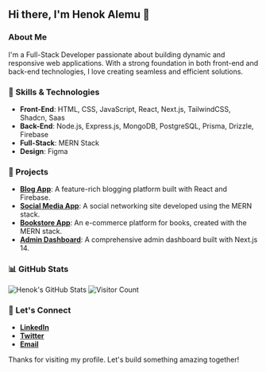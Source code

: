 ## Hi there, I'm Henok Alemu 👋

### About Me

I'm a Full-Stack Developer passionate about building dynamic and responsive web applications. With a strong foundation in both front-end and back-end technologies, I love creating seamless and efficient solutions.

### 🌟 Skills & Technologies

- **Front-End**: HTML, CSS, JavaScript, React, Next.js, TailwindCSS, Shadcn, Saas
- **Back-End**: Node.js, Express.js, MongoDB, PostgreSQL, Prisma, Drizzle, Firebase
- **Full-Stack**: MERN Stack
- **Design**: Figma

### 🚀 Projects

- **[Blog App](https://github.com/henok-alemu/blog-app](https://react-firebase-blog-app-595df.web.app/))**: A feature-rich blogging platform built with React and Firebase.
- **[Social Media App](https://github.com/henok-alemu/social-media-app)**: A social networking site developed using the MERN stack.
- **[Bookstore App](https://github.com/henok-alemu/bookstore-app)**: An e-commerce platform for books, created with the MERN stack.
- **[Admin Dashboard](https://github.com/henok-alemu/admin-dashboard](https://github.com/Henok-Al/nextjs14-admin-dashboard))**: A comprehensive admin dashboard built with Next.js 14.

### 📊 GitHub Stats

![Henok's GitHub Stats](https://github-readme-stats.vercel.app/api?username=henok-alemu&show_icons=true&theme=radical)
![Visitor Count](https://komarev.com/ghpvc/?username=henok-alemu&style=flat-square)

### 💬 Let's Connect

- **[LinkedIn](https://www.linkedin.com/in/henok-alemu)**
- **[Twitter](https://twitter.com/henok_alemu)**
- **[Email](mailto:henok.alemu@example.com)**

Thanks for visiting my profile. Let's build something amazing together!
